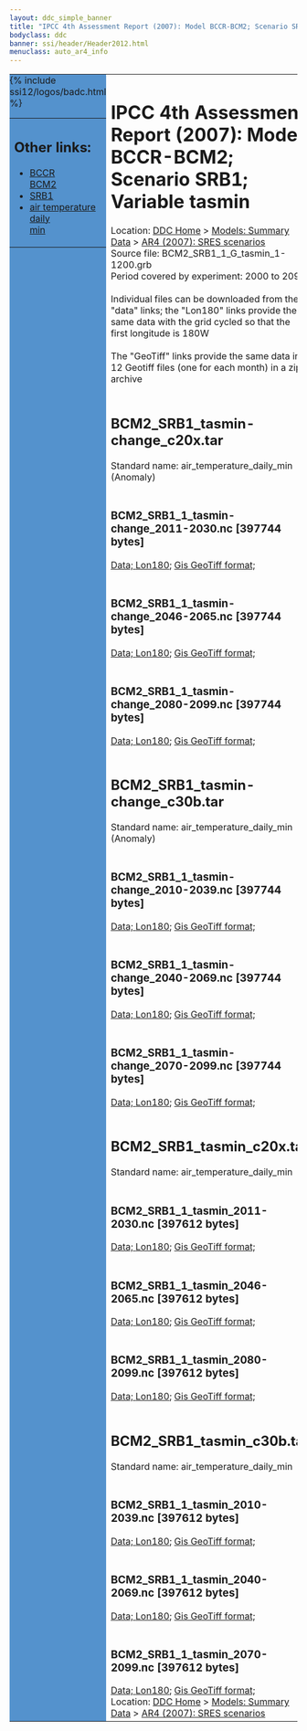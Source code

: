 ```yaml
---
layout: ddc_simple_banner
title: "IPCC 4th Assessment Report (2007): Model BCCR-BCM2; Scenario SRB1; Variable tasmin"
bodyclass: ddc
banner: ssi/header/Header2012.html
menuclass: auto_ar4_info
---
```



<table width="100%" border="0" cellspacing="0" cellpadding="0" style="border-collapse: collapse;">
<tr style="margin:0;padding:0;border:0;">
<td style="margin:0;padding:0;border:0;height:1pt;width:150pt;background:#5492CD;" valign="top" >

<div id="lh-col2" class="auto_ar4_info">
<table class="menumain" bgcolor="#5492CD" cellspacing="0" width="100%" border="0">
<tr><td>
<h2> Other links:</h2>
<ul>
<li><a href="/auto/ar4/model-BCCR-BCM2.html">BCCR<br/>BCM2</a></li>
<li><a href="/auto/ar4/scenario-SRB1.html">SRB1</a></li>
<li><a href="/auto/ar4/var-air_temperature_daily_min.html">air temperature daily<br/> min</a></li>
</ul>
</td></tr>
{% include ssi12/logos/badc.html %}
</table>
</div>
</td>
<td><h1>IPCC 4th Assessment Report (2007): Model BCCR-BCM2; Scenario SRB1; Variable tasmin</h1>

<!-- Breadcrumb1 -->
<div id="breadcrumb1" align="left">
Location: <a href="/index.html">DDC Home</a> > <a href="/sim/gcm_clim/">Models: Summary Data</a>
> <a href="/sim/gcm_clim/SRES_AR4/index.html">AR4 (2007): SRES scenarios</a>
</div>
<!-- End of Breadcrumb1 -->Source file: BCM2_SRB1_1_G_tasmin_1-1200.grb
<br/>
Period covered by experiment: 2000 to 2099<br/>
<br/>Individual files can be downloaded from the "data" links; the "Lon180" links provide the same data
         with the grid cycled so that the first longitude is 180W<br/>
<br/>The "GeoTiff" links provide the same data in 12 Geotiff files (one for each month)
          in a zip archive<br/>
<br/><h2>BCM2_SRB1_tasmin-change_c20x.tar</h2>
Standard name: air_temperature_daily_min (Anomaly)<br>
<br/><h3>BCM2_SRB1_1_tasmin-change_2011-2030.nc [397744 bytes]</h3>
<a href="/cgi-bin/downl/ar4_nc/tasmin/BCM2_SRB1_1_tasmin-change_2011-2030.nc">Data; </a><a href="/cgi-bin/downl/ar4_nc/tasmin/BCM2_SRB1_1_tasmin-change_2011-2030.cyto180.nc"> Lon180</a>; <a href="/cgi-bin/downl/ar4_tif/tasmin/BCM2_SRB1_1_tasmin-change_2011-2030.zip">Gis GeoTiff format; </a><br/>
<br/><h3>BCM2_SRB1_1_tasmin-change_2046-2065.nc [397744 bytes]</h3>
<a href="/cgi-bin/downl/ar4_nc/tasmin/BCM2_SRB1_1_tasmin-change_2046-2065.nc">Data; </a><a href="/cgi-bin/downl/ar4_nc/tasmin/BCM2_SRB1_1_tasmin-change_2046-2065.cyto180.nc"> Lon180</a>; <a href="/cgi-bin/downl/ar4_tif/tasmin/BCM2_SRB1_1_tasmin-change_2046-2065.zip">Gis GeoTiff format; </a><br/>
<br/><h3>BCM2_SRB1_1_tasmin-change_2080-2099.nc [397744 bytes]</h3>
<a href="/cgi-bin/downl/ar4_nc/tasmin/BCM2_SRB1_1_tasmin-change_2080-2099.nc">Data; </a><a href="/cgi-bin/downl/ar4_nc/tasmin/BCM2_SRB1_1_tasmin-change_2080-2099.cyto180.nc"> Lon180</a>; <a href="/cgi-bin/downl/ar4_tif/tasmin/BCM2_SRB1_1_tasmin-change_2080-2099.zip">Gis GeoTiff format; </a><br/>
<br/><h2>BCM2_SRB1_tasmin-change_c30b.tar</h2>
Standard name: air_temperature_daily_min (Anomaly)<br>
<br/><h3>BCM2_SRB1_1_tasmin-change_2010-2039.nc [397744 bytes]</h3>
<a href="/cgi-bin/downl/ar4_nc/tasmin/BCM2_SRB1_1_tasmin-change_2010-2039.nc">Data; </a><a href="/cgi-bin/downl/ar4_nc/tasmin/BCM2_SRB1_1_tasmin-change_2010-2039.cyto180.nc"> Lon180</a>; <a href="/cgi-bin/downl/ar4_tif/tasmin/BCM2_SRB1_1_tasmin-change_2010-2039.zip">Gis GeoTiff format; </a><br/>
<br/><h3>BCM2_SRB1_1_tasmin-change_2040-2069.nc [397744 bytes]</h3>
<a href="/cgi-bin/downl/ar4_nc/tasmin/BCM2_SRB1_1_tasmin-change_2040-2069.nc">Data; </a><a href="/cgi-bin/downl/ar4_nc/tasmin/BCM2_SRB1_1_tasmin-change_2040-2069.cyto180.nc"> Lon180</a>; <a href="/cgi-bin/downl/ar4_tif/tasmin/BCM2_SRB1_1_tasmin-change_2040-2069.zip">Gis GeoTiff format; </a><br/>
<br/><h3>BCM2_SRB1_1_tasmin-change_2070-2099.nc [397744 bytes]</h3>
<a href="/cgi-bin/downl/ar4_nc/tasmin/BCM2_SRB1_1_tasmin-change_2070-2099.nc">Data; </a><a href="/cgi-bin/downl/ar4_nc/tasmin/BCM2_SRB1_1_tasmin-change_2070-2099.cyto180.nc"> Lon180</a>; <a href="/cgi-bin/downl/ar4_tif/tasmin/BCM2_SRB1_1_tasmin-change_2070-2099.zip">Gis GeoTiff format; </a><br/>
<br/><h2>BCM2_SRB1_tasmin_c20x.tar</h2>
Standard name: air_temperature_daily_min<br>
<br/><h3>BCM2_SRB1_1_tasmin_2011-2030.nc [397612 bytes]</h3>
<a href="/cgi-bin/downl/ar4_nc/tasmin/BCM2_SRB1_1_tasmin_2011-2030.nc">Data; </a><a href="/cgi-bin/downl/ar4_nc/tasmin/BCM2_SRB1_1_tasmin_2011-2030.cyto180.nc"> Lon180</a>; <a href="/cgi-bin/downl/ar4_tif/tasmin/BCM2_SRB1_1_tasmin_2011-2030.zip">Gis GeoTiff format; </a><br/>
<br/><h3>BCM2_SRB1_1_tasmin_2046-2065.nc [397612 bytes]</h3>
<a href="/cgi-bin/downl/ar4_nc/tasmin/BCM2_SRB1_1_tasmin_2046-2065.nc">Data; </a><a href="/cgi-bin/downl/ar4_nc/tasmin/BCM2_SRB1_1_tasmin_2046-2065.cyto180.nc"> Lon180</a>; <a href="/cgi-bin/downl/ar4_tif/tasmin/BCM2_SRB1_1_tasmin_2046-2065.zip">Gis GeoTiff format; </a><br/>
<br/><h3>BCM2_SRB1_1_tasmin_2080-2099.nc [397612 bytes]</h3>
<a href="/cgi-bin/downl/ar4_nc/tasmin/BCM2_SRB1_1_tasmin_2080-2099.nc">Data; </a><a href="/cgi-bin/downl/ar4_nc/tasmin/BCM2_SRB1_1_tasmin_2080-2099.cyto180.nc"> Lon180</a>; <a href="/cgi-bin/downl/ar4_tif/tasmin/BCM2_SRB1_1_tasmin_2080-2099.zip">Gis GeoTiff format; </a><br/>
<br/><h2>BCM2_SRB1_tasmin_c30b.tar</h2>
Standard name: air_temperature_daily_min<br>
<br/><h3>BCM2_SRB1_1_tasmin_2010-2039.nc [397612 bytes]</h3>
<a href="/cgi-bin/downl/ar4_nc/tasmin/BCM2_SRB1_1_tasmin_2010-2039.nc">Data; </a><a href="/cgi-bin/downl/ar4_nc/tasmin/BCM2_SRB1_1_tasmin_2010-2039.cyto180.nc"> Lon180</a>; <a href="/cgi-bin/downl/ar4_tif/tasmin/BCM2_SRB1_1_tasmin_2010-2039.zip">Gis GeoTiff format; </a><br/>
<br/><h3>BCM2_SRB1_1_tasmin_2040-2069.nc [397612 bytes]</h3>
<a href="/cgi-bin/downl/ar4_nc/tasmin/BCM2_SRB1_1_tasmin_2040-2069.nc">Data; </a><a href="/cgi-bin/downl/ar4_nc/tasmin/BCM2_SRB1_1_tasmin_2040-2069.cyto180.nc"> Lon180</a>; <a href="/cgi-bin/downl/ar4_tif/tasmin/BCM2_SRB1_1_tasmin_2040-2069.zip">Gis GeoTiff format; </a><br/>
<br/><h3>BCM2_SRB1_1_tasmin_2070-2099.nc [397612 bytes]</h3>
<a href="/cgi-bin/downl/ar4_nc/tasmin/BCM2_SRB1_1_tasmin_2070-2099.nc">Data; </a><a href="/cgi-bin/downl/ar4_nc/tasmin/BCM2_SRB1_1_tasmin_2070-2099.cyto180.nc"> Lon180</a>; <a href="/cgi-bin/downl/ar4_tif/tasmin/BCM2_SRB1_1_tasmin_2070-2099.zip">Gis GeoTiff format; </a><br/>
<!-- Breadcrumb2 -->
<div id="breadcrumb2" align="left">
Location: <a href="/index.html">DDC Home</a> > <a href="/sim/gcm_clim/">Models: Summary Data</a>
> <a href="/sim/gcm_clim/SRES_AR4/index.html">AR4 (2007): SRES scenarios</a>
</div>
<!-- End of Breadcrumb2 --></td></tr></table>
